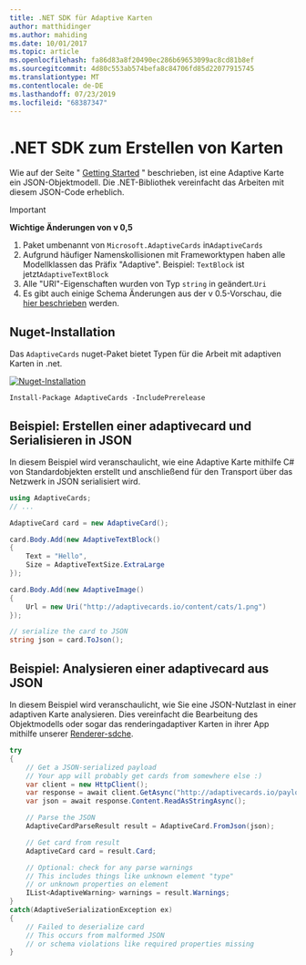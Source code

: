 ```yaml
---
title: .NET SDK für Adaptive Karten
author: matthidinger
ms.author: mahiding
ms.date: 10/01/2017
ms.topic: article
ms.openlocfilehash: fa86d83a8f20490ec286b69653099ac8cd81b8ef
ms.sourcegitcommit: 4d80c553ab574befa8c84706fd85d22077915745
ms.translationtype: MT
ms.contentlocale: de-DE
ms.lasthandoff: 07/23/2019
ms.locfileid: "68387347"
---
```

# <a name="net-sdk-for-authoring-cards"></a>.NET SDK zum Erstellen von Karten

Wie auf der Seite " [Getting Started](../../authoring-cards/getting-started.md) " beschrieben, ist eine Adaptive Karte ein JSON-Objektmodell. Die .NET-Bibliothek vereinfacht das Arbeiten mit diesem JSON-Code erheblich.

> [!IMPORTANT]
> **Wichtige Änderungen von v 0,5**
> 
> 1. Paket umbenannt von `Microsoft.AdaptiveCards` in`AdaptiveCards`
> 1. Aufgrund häufiger Namenskollisionen mit Frameworktypen haben alle Modellklassen das Präfix "Adaptive". Beispiel: `TextBlock` ist jetzt`AdaptiveTextBlock`
> 1. Alle "URI"-Eigenschaften wurden von Typ `string` in geändert.`Uri`
> 1. Es gibt auch einige Schema Änderungen aus der v 0.5-Vorschau, die [hier beschrieben](https://github.com/Microsoft/AdaptiveCards/pull/633) werden.


## <a name="nuget-install"></a>Nuget-Installation
Das `AdaptiveCards` nuget-Paket bietet Typen für die Arbeit mit adaptiven Karten in .net.

[![Nuget-Installation](https://img.shields.io/nuget/vpre/AdaptiveCards.svg)](https://www.nuget.org/packages/AdaptiveCards)

```console
Install-Package AdaptiveCards -IncludePrerelease
```

## <a name="example-create-an-adaptivecard-and-serialize-to-json"></a>Beispiel: Erstellen einer adaptivecard und Serialisieren in JSON

In diesem Beispiel wird veranschaulicht, wie eine Adaptive Karte mithilfe C# von Standardobjekten erstellt und anschließend für den Transport über das Netzwerk in JSON serialisiert wird.

```csharp
using AdaptiveCards;
// ...

AdaptiveCard card = new AdaptiveCard();

card.Body.Add(new AdaptiveTextBlock() 
{
    Text = "Hello",
    Size = AdaptiveTextSize.ExtraLarge
});

card.Body.Add(new AdaptiveImage() 
{
    Url = new Uri("http://adaptivecards.io/content/cats/1.png")
});

// serialize the card to JSON
string json = card.ToJson();
```

## <a name="example-parse-an-adaptivecard-from-json"></a>Beispiel: Analysieren einer adaptivecard aus JSON

In diesem Beispiel wird veranschaulicht, wie Sie eine JSON-Nutzlast in einer adaptiven Karte analysieren. Dies vereinfacht die Bearbeitung des Objektmodells oder sogar das renderingadaptiver Karten in ihrer App mithilfe unserer [Renderer-sdche](../../rendering-cards/getting-started.md).

```csharp
try
{
    // Get a JSON-serialized payload
    // Your app will probably get cards from somewhere else :)
    var client = new HttpClient();
    var response = await client.GetAsync("http://adaptivecards.io/payloads/ActivityUpdate.json");
    var json = await response.Content.ReadAsStringAsync();

    // Parse the JSON 
    AdaptiveCardParseResult result = AdaptiveCard.FromJson(json);

    // Get card from result
    AdaptiveCard card = result.Card;

    // Optional: check for any parse warnings
    // This includes things like unknown element "type"
    // or unknown properties on element
    IList<AdaptiveWarning> warnings = result.Warnings;
}
catch(AdaptiveSerializationException ex)
{
    // Failed to deserialize card 
    // This occurs from malformed JSON
    // or schema violations like required properties missing 
}
```
